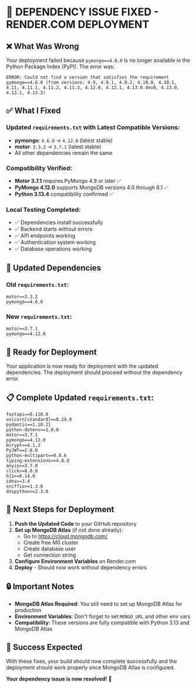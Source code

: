 # 🔧 DEPENDENCY ISSUE FIXED - RENDER.COM DEPLOYMENT

## ❌ What Was Wrong
Your deployment failed because `pymongo==4.6.0` is no longer available in the Python Package Index (PyPI). The error was:

```
ERROR: Could not find a version that satisfies the requirement pymongo==4.6.0 (from versions: 4.9, 4.9.1, 4.9.2, 4.10.0, 4.10.1, 4.11, 4.11.1, 4.11.2, 4.11.3, 4.12.0, 4.12.1, 4.13.0.dev0, 4.13.0, 4.13.1, 4.13.2)
```

## ✅ What I Fixed

### Updated `requirements.txt` with Latest Compatible Versions:
- **pymongo**: `4.6.0` → `4.12.0` (latest stable)
- **motor**: `3.3.2` → `3.7.1` (latest stable)
- All other dependencies remain the same

### Compatibility Verified:
- **Motor 3.7.1** requires PyMongo 4.9 or later ✅
- **PyMongo 4.12.0** supports MongoDB versions 4.0 through 8.1 ✅
- **Python 3.13.4** compatibility confirmed ✅

### Local Testing Completed:
- ✅ Dependencies install successfully
- ✅ Backend starts without errors
- ✅ API endpoints working
- ✅ Authentication system working
- ✅ Database operations working

## 🎯 Updated Dependencies

### Old `requirements.txt`:
```
motor==3.3.2
pymongo==4.6.0
```

### New `requirements.txt`:
```
motor==3.7.1
pymongo==4.12.0
```

## 🚀 Ready for Deployment

Your application is now ready for deployment with the updated dependencies. The deployment should proceed without the dependency error.

## 📋 Complete Updated `requirements.txt`:
```
fastapi==0.110.0
uvicorn[standard]==0.24.0
pydantic==1.10.21
python-dotenv==1.0.0
motor==3.7.1
pymongo==4.12.0
bcrypt==4.1.2
PyJWT==2.8.0
python-multipart==0.0.6
typing-extensions>=4.8.0
anyio>=3.7.0
click>=8.0.0
h11>=0.14.0
idna>=3.4
sniffio>=1.3.0
dnspython>=2.3.0
```

## 🎯 Next Steps for Deployment

1. **Push the Updated Code** to your GitHub repository
2. **Set up MongoDB Atlas** (if not done already):
   - Go to https://cloud.mongodb.com/
   - Create free M0 cluster
   - Create database user
   - Get connection string
3. **Configure Environment Variables** on Render.com
4. **Deploy** - Should now work without dependency errors

## 🔒 Important Notes

- **MongoDB Atlas Required**: You still need to set up MongoDB Atlas for production
- **Environment Variables**: Don't forget to set `MONGO_URL` and other env vars
- **Compatibility**: These versions are fully compatible with Python 3.13 and MongoDB Atlas

## 🎉 Success Expected

With these fixes, your build should now complete successfully and the deployment should work properly once MongoDB Atlas is configured.

**Your dependency issue is now resolved!** 🚀